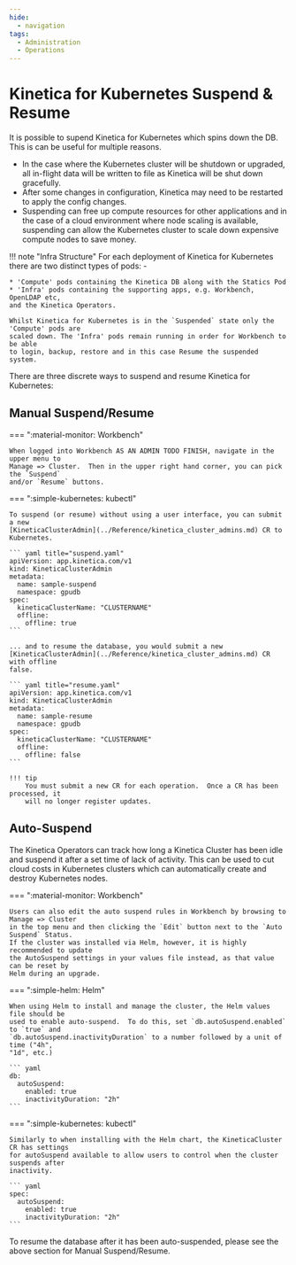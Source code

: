 ```yaml
---
hide:
  - navigation
tags:
  - Administration
  - Operations
---
```

# Kinetica for Kubernetes Suspend & Resume

It is possible to supend Kinetica for Kubernetes which spins down the DB.  This is
can be useful for multiple reasons.

* In the case where the Kubernetes cluster will be shutdown or upgraded, all in-flight
  data will be written to file as Kinetica will be shut down gracefully.
* After some changes in configuration, Kinetica may need to be restarted to apply the
  config changes.
* Suspending can free up compute resources for other applications and in the case of
  a cloud environment where node scaling is available, suspending can allow the
  Kubernetes cluster to scale down expensive compute nodes to save money.

!!! note "Infra Structure"
    For each deployment of Kinetica for Kubernetes there are two distinct types of pods: -
    
    * 'Compute' pods containing the Kinetica DB along with the Statics Pod
    * 'Infra' pods containing the supporting apps, e.g. Workbench, OpenLDAP etc,
    and the Kinetica Operators.

    Whilst Kinetica for Kubernetes is in the `Suspended` state only the 'Compute' pods are
    scaled down. The 'Infra' pods remain running in order for Workbench to be able
    to login, backup, restore and in this case Resume the suspended system.

There are three discrete ways to suspend and resume Kinetica for Kubernetes:

## Manual Suspend/Resume

=== ":material-monitor: Workbench"

    When logged into Workbench AS AN ADMIN TODO FINISH, navigate in the upper menu to
    Manage => Cluster.  Then in the upper right hand corner, you can pick the `Suspend`
    and/or `Resume` buttons.

=== ":simple-kubernetes: kubectl"

    To suspend (or resume) without using a user interface, you can submit a new
    [KineticaClusterAdmin](../Reference/kinetica_cluster_admins.md) CR to Kubernetes.  

    ``` yaml title="suspend.yaml"
    apiVersion: app.kinetica.com/v1
    kind: KineticaClusterAdmin
    metadata:
      name: sample-suspend
      namespace: gpudb
    spec:
      kineticaClusterName: "CLUSTERNAME"
      offline:
        offline: true
    ```

    ... and to resume the database, you would submit a new
    [KineticaClusterAdmin](../Reference/kinetica_cluster_admins.md) CR with offline
    false.

    ``` yaml title="resume.yaml"
    apiVersion: app.kinetica.com/v1
    kind: KineticaClusterAdmin
    metadata:
      name: sample-resume
      namespace: gpudb
    spec:
      kineticaClusterName: "CLUSTERNAME"
      offline:
        offline: false
    ```

    !!! tip
        You must submit a new CR for each operation.  Once a CR has been processed, it
        will no longer register updates.

## Auto-Suspend

The Kinetica Operators can track how long a Kinetica Cluster has been idle and suspend
it after a set time of lack of activity.  This can be used to cut cloud costs in
Kubernetes clusters which can automatically create and destroy Kubernetes nodes.

=== ":material-monitor: Workbench"

    Users can also edit the auto suspend rules in Workbench by browsing to Manage => Cluster
    in the top menu and then clicking the `Edit` button next to the `Auto Suspend` Status.
    If the cluster was installed via Helm, however, it is highly recommended to update
    the AutoSuspend settings in your values file instead, as that value can be reset by
    Helm during an upgrade.

=== ":simple-helm: Helm"

    When using Helm to install and manage the cluster, the Helm values file should be
    used to enable auto-suspend.  To do this, set `db.autoSuspend.enabled` to `true` and
    `db.autoSuspend.inactivityDuration` to a number followed by a unit of time ("4h",
    "1d", etc.)

    ``` yaml
    db:
      autoSuspend:
        enabled: true
        inactivityDuration: "2h"
    ```

=== ":simple-kubernetes: kubectl"

    Similarly to when installing with the Helm chart, the KineticaCluster CR has settings
    for autoSuspend available to allow users to control when the cluster suspends after
    inactivity.

    ``` yaml
    spec:
      autoSuspend:
        enabled: true
        inactivityDuration: "2h"
    ```

To resume the database after it has been auto-suspended, please see the above section
for Manual Suspend/Resume.
